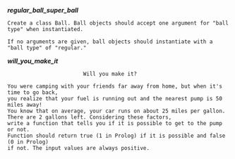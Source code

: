 _____regular_ball_super_ball_____

    Create a class Ball. Ball objects should accept one argument for "ball type" when instantiated.
        
    If no arguments are given, ball objects should instantiate with a "ball type" of "regular."

_____will_you_make_it_____

                            Will you make it?
    
    You were camping with your friends far away from home, but when it's time to go back,
    you realize that your fuel is running out and the nearest pump is 50 miles away!
    You know that on average, your car runs on about 25 miles per gallon. 
    There are 2 gallons left. Considering these factors,
    write a function that tells you if it is possible to get to the pump or not.
    Function should return true (1 in Prolog) if it is possible and false (0 in Prolog) 
    if not. The input values are always positive.